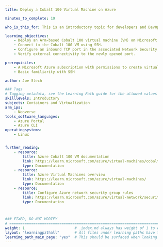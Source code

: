```yaml
---
title: Deploy a Cobalt 100 Virtual Machine on Azure

minutes_to_complete: 10

who_is_this_for: This is an introductory topic for developers and DevOps engineers who want to deploy an Arm-based virtual machine on Azure and expose an application port to the internet.

learning_objectives:
    - Deploy an Arm-based Cobalt 100 virtual machine (VM) on Microsoft Azure.
    - Connect to the Cobalt 100 VM using SSH.
    - Configure an inbound TCP port in the associated Network Security Group (NSG).
    - Verify external connectivity to the newly opened port.

prerequisites:
    - A Microsoft Azure subscription with permissions to create virtual machines and networking resources
    - Basic familiarity with SSH

author: Joe Stech

### Tags
# Tagging metadata, see the Learning Path guide for the allowed values
skilllevels: Introductory
subjects: Containers and Virtualization
arm_ips:
    - Neoverse
tools_software_languages:
    - Azure Portal
    - Azure CLI
operatingsystems:
    - Linux


further_reading:
    - resource:
        title: Azure Cobalt 100 VM documentation
        link: https://learn.microsoft.com/azure/virtual-machines/cobalt-100
        type: Documentation
    - resource:
        title: Azure Virtual Machines overview
        link: https://learn.microsoft.com/azure/virtual-machines/
        type: Documentation
    - resource:
        title: Configure Azure network security group rules
        link: https://learn.microsoft.com/azure/virtual-network/security-overview
        type: Documentation



### FIXED, DO NOT MODIFY
# ================================================================================
weight: 1                       # _index.md always has weight of 1 to order correctly
layout: "learningpathall"       # All files under learning paths have this same wrapper
learning_path_main_page: "yes"  # This should be surfaced when looking for related content. Only set for _index.md of learning path content.
---
```

